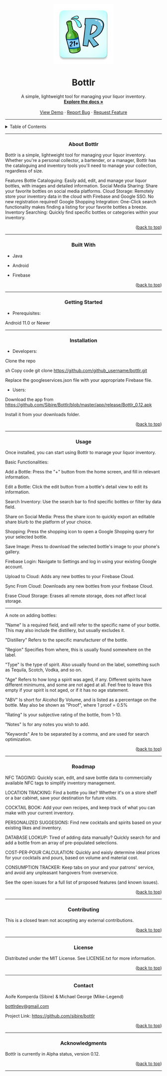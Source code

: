<!-- Improved compatibility of back to top link: See: https://github.com/othneildrew/Best-README-Template/pull/73 -->
<a name="readme-top"></a>

<!--
*** Thanks for checking out the Best-README-Template. If you have a suggestion
*** that would make this better, please fork the repo and create a pull request
*** or simply open an issue with the tag "enhancement".
*** Don't forget to give the project a star!
*** Thanks again! Now go create something AMAZING! :D
-->
<!-- PROJECT SHIELDS -->
<!--
*** I'm using markdown "reference style" links for readability.
*** Reference links are enclosed in brackets [ ] instead of parentheses ( ).
*** See the bottom of this document for the declaration of the reference variables
*** for contributors-url, forks-url, etc. This is an optional, concise syntax you may use.
*** https://www.markdownguide.org/basic-syntax/#reference-style-links
-->







<!-- PROJECT LOGO -->
<br />
<div align="center">
  <img src="https://raw.githubusercontent.com/Sibire/Bottlr/master/app/src/main/res/mipmap-xxxhdpi/ic_launcher.webp">
<h1 align="center">Bottlr</h1>
  <p align="center">
    A simple, lightweight tool for managing your liquor inventory.
    <br />
    <!-- TODO: ADD A DEMO VERSION -->
    <a href="https://github.com/Sibire/Bottlr"><strong>Explore the docs »</strong></a>
    <br />
    <br />
    <a href="https://github.com/Sibire/Bottlr/blob/master/app/debug/Bottlr-Refactor-Build1.apk">View Demo</a>
    ·
    <a href="mailto:bottlrdev@gmail.com" target="Bottlr Bug Report">Report Bug</a>
    ·
    <a href="mailto:bottlrdev@gmail.com" target="Bottlr Feature Request">Request Feature</a>
  </p>
</div>

---

<!-- TABLE OF CONTENTS -->
<details>
  <summary>Table of Contents</summary>
  <ol>
    <li>
      <a href="#about-the-project">About The Project</a>
      <ul>
        <li><a href="#built-with">Built With</a></li>
      </ul>
    </li>
    <li>
      <a href="#getting-started">Getting Started</a>
      <ul>
        <li><a href="#prerequisites">Prerequisites</a></li>
        <li><a href="#installation">Installation</a></li>
      </ul>
    </li>
    <li><a href="#usage">Usage</a></li>
    <li><a href="#roadmap">Roadmap</a></li>
    <li><a href="#contributing">Contributing</a></li>
    <li><a href="#license">License</a></li>
    <li><a href="#contact">Contact</a></li>
    <li><a href="#acknowledgments">Acknowledgments</a></li>
  </ol>
</details>

---

<!-- ABOUT THE PROJECT -->
<h3 align="center">About Bottlr</h3>


Bottlr is a simple, lightweight tool for managing your liquor inventory. Whether you're a personal collector, a bartender, or a manager, Bottlr has the cataloguing and inventory tools you'll need to manage your collection, regardless of size.

Features
Bottle Cataloguing: Easily add, edit, and manage your liquor bottles, with images and detailed information.
Social Media Sharing: Share your favorite bottles on social media platforms.
Cloud Storage: Remotely store your inventory data in the cloud with Firebase and Google SSO. No new registration required!
Google Shopping Integration: One-Click search functionality makes finding a listing for your favorite bottles a breeze.
Inventory Searching: Quickly find specific bottles or categories within your inventory.
<p align="right">(<a href="#readme-top">back to top</a>)</p>

---

<h3 align="center">Built With</h3>

- Java

- Android

- Firebase

<p align="right">(<a href="#readme-top">back to top</a>)</p>

---

<!-- GETTING STARTED -->
<h3 align="center">Getting Started</h3>

- Prerequisites:

Android 11.0 or Newer

---

<h3 align="center">Installation</h3>

- Developers:

Clone the repo

sh
Copy code
git clone https://github.com/github_username/bottlr.git

Replace the googleservices.json file with your appropriate Firebase file.

- Users:

Download the app from https://github.com/Sibire/Bottlr/blob/master/app/release/Bottlr_0.12.apk

Install it from your downloads folder.

<p align="right">(<a href="#readme-top">back to top</a>)</p>

---

<!-- USAGE EXAMPLES -->
<h3 align="center">Usage</h3>

Once installed, you can start using Bottlr to manage your liquor inventory.

 Basic Functionalities:

  Add a Bottle: Press the "+" button from the home screen, and fill in relevant information.

  Edit a Bottle: Click the edit button from a bottle's detail view to edit its information.

  Search Inventory: Use the search bar to find specific bottles or filter by data field.

  Share on Social Media: Press the share icon to quickly export an editable share blurb to the platform of your choice.

  Shopping: Press the shopping icon to open a Google Shopping query for your selected bottle.

  Save Image: Press to download the selected bottle's image to your phone's gallery.

  Firebase Login: Navigate to Settings and log in using your existing Google account.

  Upload to Cloud: Adds any new bottles to your Firebase Cloud.

  Sync From Cloud: Downloads any new bottles from your firebase Cloud.

  Erase Cloud Storage: Erases all remote storage, does not affect local storage.

  ---

  A note on adding bottles:

  "Name" Is a required field, and will refer to the specific name of your bottle. This may also include the distillery, but usually excludes it.

  "Distillery" Refers to the specific manufacturer of the bottle.

  "Region" Specifies from where, this is usually found somewhere on the label.

  "Type" Is the type of spirit. Also usually found on the label, something such as Tequila, Scotch, Vodka, and so on.

  "Age" Refers to how long a spirit was aged, if any. Different spirits have different minimums, and some are not aged at all. Feel free to leave this empty if your spirit is not aged, or if it has no age statement.

  "ABV" Is short for Alcohol By Volume, and is listed as a percentage on the bottle. May also be shown as "Proof", where 1 proof = 0.5%

  "Rating" Is your subjective rating of the bottle, from 1-10.

  "Notes" Is for any notes you wish to add.

  "Keywords" Are to be separated by a comma, and are used for search optimization.

<p align="right">(<a href="#readme-top">back to top</a>)</p>

---

<!-- ROADMAP -->
<h3 align="center">Roadmap</h3>

 NFC TAGGING: Quickly scan, edit, and save bottle data to commercially available NFC tags to simplify inventory management.
 
 LOCATION TRACKING: Find a bottle you like? Whether it's on a store shelf or a bar cabinet, save your destination for future visits.

 COCKTAIL BOOK: Add your own recipes, and keep track of what you can make with your current inventory.
 
 PERSONALIZED SUGGESIONS: Find new cocktails and spirits based on your existing likes and inventory.

 DATABASE LOOKUP: Tired of adding data manually? Quickly search for and add a bottle from an array of pre-populated selections.

 COST-PER-POUR CALCULATION: Quickly and eaisly determine ideal prices for your cocktails and pours, based on volume and material cost.

 CONSUMPTION TRACKER: Keep tabs on your and your patrons' service, and avoid any unpleasant hangovers from overservice.
 
See the open issues for a full list of proposed features (and known issues).

<p align="right">(<a href="#readme-top">back to top</a>)</p>
<!-- CONTRIBUTING -->

---

<h3 align="center">Contributing</h3>

This is a closed team not accepting any external contributions.

<p align="right">(<a href="#readme-top">back to top</a>)</p>

---

<!-- LICENSE -->
<h3 align="center">License</h3>

Distributed under the MIT License. See LICENSE.txt for more information.

<p align="right">(<a href="#readme-top">back to top</a>)</p>

---

<!-- CONTACT -->
<h3 align="center">Contact</h3>

Aoife Komperda (Sibire) & Michael George (Mike-Legend)

bottlrdev@gmail.com

Project Link: https://github.com/sibire/bottlr

<p align="right">(<a href="#readme-top">back to top</a>)</p>

---

<!-- ACKNOWLEDGMENTS -->
<h3 align="center">Acknowledgments</h3>

Bottlr is currently in Alpha status, version 0.12.

<p align="right">(<a href="#readme-top">back to top</a>)</p>

---

<!-- MARKDOWN LINKS & IMAGES -->
<!-- https://www.markdownguide.org/basic-syntax/#reference-style-links -->
